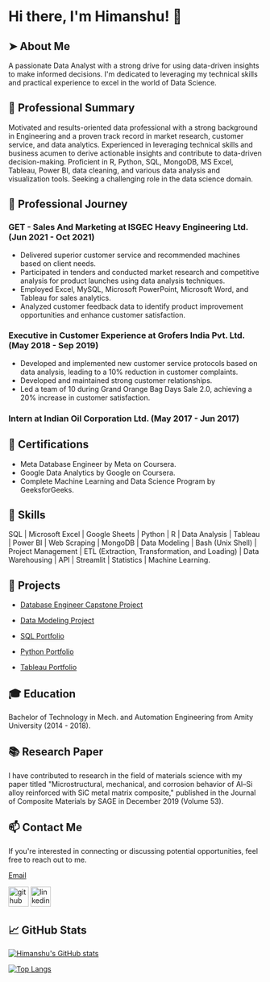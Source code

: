 # Hi there, I'm Himanshu! 🙏

## ➤ About Me

A passionate Data Analyst with a strong drive for using data-driven insights to make informed decisions. I'm dedicated to leveraging my technical skills and practical experience to excel in the world of Data Science.

## 🌟 Professional Summary

Motivated and results-oriented data professional with a strong background in Engineering and a proven track record in market research, customer service, and data analytics. Experienced in leveraging technical skills and business acumen to derive actionable insights and contribute to data-driven decision-making. Proficient in R, Python, SQL, MongoDB, MS Excel, Tableau, Power BI, data cleaning, and various data analysis and visualization tools. Seeking a challenging role in the data science domain.

## 💼 Professional Journey

### GET - Sales And Marketing at ISGEC Heavy Engineering Ltd. (Jun 2021 - Oct 2021)

- Delivered superior customer service and recommended machines based on client needs.
- Participated in tenders and conducted market research and competitive analysis for product launches using data analysis techniques.
- Employed Excel, MySQL, Microsoft PowerPoint, Microsoft Word, and Tableau for sales analytics.
- Analyzed customer feedback data to identify product improvement opportunities and enhance customer satisfaction. 

### Executive in Customer Experience at Grofers India Pvt. Ltd. (May 2018 - Sep 2019)

- Developed and implemented new customer service protocols based on data analysis, leading to a 10% reduction in customer complaints.
- Developed and maintained strong customer relationships.
- Led a team of 10 during Grand Orange Bag Days Sale 2.0, achieving a 20% increase in customer satisfaction.

### Intern at Indian Oil Corporation Ltd. (May 2017 - Jun 2017)

## 📜 Certifications

- Meta Database Engineer by Meta on Coursera.
- Google Data Analytics by Google on Coursera.
- Complete Machine Learning and Data Science Program by GeeksforGeeks.

## 🚀 Skills

SQL | Microsoft Excel | Google Sheets | Python | R | Data Analysis | Tableau | Power BI | Web Scraping | MongoDB | Data Modeling | Bash (Unix Shell) | Project Management | ETL (Extraction, Transformation, and Loading) | Data Warehousing | API | Streamlit | Statistics | Machine Learning.

## 📁 Projects

- [Database Engineer Capstone Project](https://github.com/himanshu1295/db-capstone-project)

- [Data Modeling Project](https://github.com/himanshu1295/Data_Modeling_Project)

- [SQL Portfolio](https://github.com/himanshu1295/SQL_Portfolio)

- [Python Portfolio](https://github.com/himanshu1295/Python_Portfolio)

- [Tableau Portfolio](https://public.tableau.com/app/profile/himanshu.vashisth)

## 🎓 Education

Bachelor of Technology in Mech. and Automation Engineering from Amity University (2014 - 2018).

## 📚 Research Paper

I have contributed to research in the field of materials science with my paper titled "Microstructural, mechanical, and corrosion behavior of Al–Si alloy reinforced with SiC metal matrix composite," published in the Journal of Composite Materials by SAGE in December 2019 (Volume 53).

## 📫 Contact Me

If you're interested in connecting or discussing potential opportunities, feel free to reach out to me.

[Email](mailto:4488himanshu@gmail.com)

[<img src='https://cdn.jsdelivr.net/npm/simple-icons@3.0.1/icons/github.svg' alt='github' height='40'>](https://github.com/himanshu1295) [<img src='https://cdn.jsdelivr.net/npm/simple-icons@3.0.1/icons/linkedin.svg' alt='linkedin' height='40'>](https://www.linkedin.com/in/vashisth12/)

## 📈 GitHub Stats

[![Himanshu's GitHub stats](https://github-readme-stats.vercel.app/api?username=himanshu1295)](https://github.com/himanshu1295/github-readme-stats)

[![Top Langs](https://github-readme-stats.vercel.app/api/top-langs/?username=himanshu1295&layout=compact)](https://github.com/himanshu1295)



<!--
**himanshu1295/himanshu1295** is a ✨ _special_ ✨ repository because its `README.md` (this file) appears on your GitHub profile.

Here are some ideas to get you started:

- 🔭 I’m currently working on ...
- 🌱 I’m currently learning ...
- 👯 I’m looking to collaborate on ...
- 🤔 I’m looking for help with ...
- 💬 Ask me about ...
- 📫 How to reach me: ...
- 😄 Pronouns: ...
- ⚡ Fun fact: ...
-->
